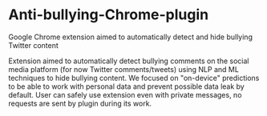 # Anti-bullying-Chrome-plugin
Google Chrome extension aimed to automatically detect and hide bullying Twitter content 

Extension aimed to automatically detect bullying comments on the social media platform (for now Twitter comments/tweets) using NLP and ML techniques to hide bullying content. We focused on "on-device" predictions to be able to work with personal data and prevent possible data leak by default. User can safely use extension even with private messages, no requests are sent by plugin during its work.

